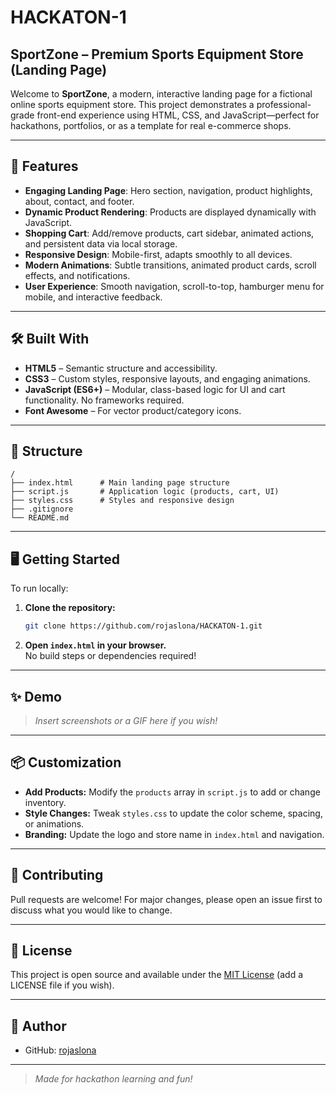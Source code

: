 # HACKATON-1

## SportZone – Premium Sports Equipment Store (Landing Page)

Welcome to **SportZone**, a modern, interactive landing page for a fictional online sports equipment store. This project demonstrates a professional-grade front-end experience using HTML, CSS, and JavaScript—perfect for hackathons, portfolios, or as a template for real e-commerce shops.

---

## 🚀 Features

- **Engaging Landing Page**: Hero section, navigation, product highlights, about, contact, and footer.
- **Dynamic Product Rendering**: Products are displayed dynamically with JavaScript.
- **Shopping Cart**: Add/remove products, cart sidebar, animated actions, and persistent data via local storage.
- **Responsive Design**: Mobile-first, adapts smoothly to all devices.
- **Modern Animations**: Subtle transitions, animated product cards, scroll effects, and notifications.
- **User Experience**: Smooth navigation, scroll-to-top, hamburger menu for mobile, and interactive feedback.

---

## 🛠️ Built With

- **HTML5** – Semantic structure and accessibility.
- **CSS3** – Custom styles, responsive layouts, and engaging animations.
- **JavaScript (ES6+)** – Modular, class-based logic for UI and cart functionality. No frameworks required.
- **Font Awesome** – For vector product/category icons.

---

## 📂 Structure

```
/
├── index.html      # Main landing page structure
├── script.js       # Application logic (products, cart, UI)
├── styles.css      # Styles and responsive design
├── .gitignore
└── README.md
```

---

## 🖥️ Getting Started

To run locally:
1. **Clone the repository:**
   ```sh
   git clone https://github.com/rojaslona/HACKATON-1.git
   ```
2. **Open `index.html` in your browser.**  
   No build steps or dependencies required!

---

## ✨ Demo

> _Insert screenshots or a GIF here if you wish!_

---

## 📦 Customization

- **Add Products:** Modify the `products` array in `script.js` to add or change inventory.
- **Style Changes:** Tweak `styles.css` to update the color scheme, spacing, or animations.
- **Branding:** Update the logo and store name in `index.html` and navigation.

---

## 🤝 Contributing

Pull requests are welcome! For major changes, please open an issue first to discuss what you would like to change.

---

## 📄 License

This project is open source and available under the [MIT License](LICENSE) (add a LICENSE file if you wish).

---

## 👤 Author

- GitHub: [rojaslona](https://github.com/rojaslona)

---

> _Made for hackathon learning and fun!_